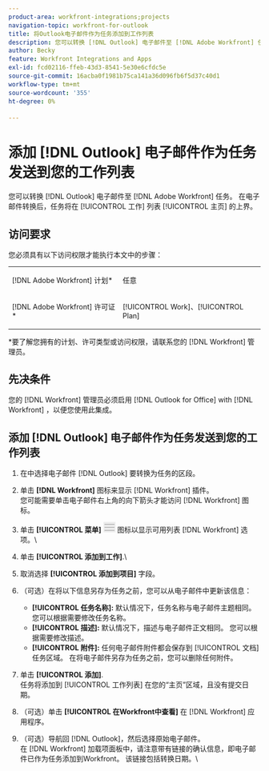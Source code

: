 ```yaml
---
product-area: workfront-integrations;projects
navigation-topic: workfront-for-outlook
title: 将Outlook电子邮件作为任务添加到工作列表
description: 您可以转换 [!DNL Outlook] 电子邮件至 [!DNL Adobe Workfront] 任务。 转换电子邮件后，该任务将显示在“主页”区域的“工作列表”中。
author: Becky
feature: Workfront Integrations and Apps
exl-id: fcd02116-ffeb-43d3-8541-5e30e6cfdc5e
source-git-commit: 16acba0f1981b75ca141a36d096fb6f5d37c40d1
workflow-type: tm+mt
source-wordcount: '355'
ht-degree: 0%

---
```


# 添加 [!DNL Outlook] 电子邮件作为任务发送到您的工作列表

您可以转换 [!DNL Outlook] 电子邮件至 [!DNL Adobe Workfront] 任务。 在电子邮件转换后，任务将在 [!UICONTROL 工作] 列表 [!UICONTROL 主页] 的上界。

## 访问要求

您必须具有以下访问权限才能执行本文中的步骤：

<table style="table-layout:auto"> 
 <col> 
 <col> 
 <tbody> 
  <tr> 
   <td role="rowheader">[!DNL Adobe Workfront] 计划*</td> 
   <td> <p>任意</p> </td> 
  </tr> 
  <tr> 
   <td role="rowheader">[!DNL Adobe Workfront] 许可证*</td> 
   <td> <p>[!UICONTROL Work]、[!UICONTROL Plan]</p> </td> 
  </tr> 
 </tbody> 
</table>

&#42;要了解您拥有的计划、许可类型或访问权限，请联系您的 [!DNL Workfront] 管理员。

## 先决条件

您的 [!DNL Workfront] 管理员必须启用 [!DNL Outlook for Office] with [!DNL Workfront] ，以便您使用此集成。

## 添加 [!DNL Outlook] 电子邮件作为任务发送到您的工作列表

1. 在中选择电子邮件 [!DNL Outlook] 要转换为任务的区段。
1. 单击 **[!DNL Workfront]** 图标来显示 [!DNL Workfront] 插件。\
   您可能需要单击电子邮件右上角的向下箭头才能访问 [!DNL Workfront] 图标。

1. 单击 **[!UICONTROL 菜单]** ![o365_addin_menu_icon.png](assets/o365-addin-menu2-icon.png) 图标以显示可用列表 [!DNL Workfront] 选项。\


1. 单击 **[!UICONTROL 添加到工作]**.\

1. 取消选择 **[!UICONTROL 添加到项目]** 字段。
1. （可选）在将以下信息另存为任务之前，您可以从电子邮件中更新该信息：

   * **[!UICONTROL 任务名称]:** 默认情况下，任务名称与电子邮件主题相同。 您可以根据需要修改任务名称。
   * **[!UICONTROL 描述]:** 默认情况下，描述与电子邮件正文相同。 您可以根据需要修改描述。
   * **[!UICONTROL 附件]:** 任何电子邮件附件都会保存到 [!UICONTROL 文档] 任务区域。 在将电子邮件另存为任务之前，您可以删除任何附件。

1. 单击 **[!UICONTROL 添加]**.\
   任务将添加到 [!UICONTROL 工作列表] 在您的“主页”区域，且没有提交日期。

1. （可选）单击 **[!UICONTROL 在Workfront中查看]** 在 [!DNL Workfront] 应用程序。

1. （可选）导航回 [!DNL Outlook]，然后选择原始电子邮件。\
   在 [!DNL Workfront] 加载项面板中，请注意带有链接的确认信息，即电子邮件已作为任务添加到Workfront。 该链接包括转换日期。\
